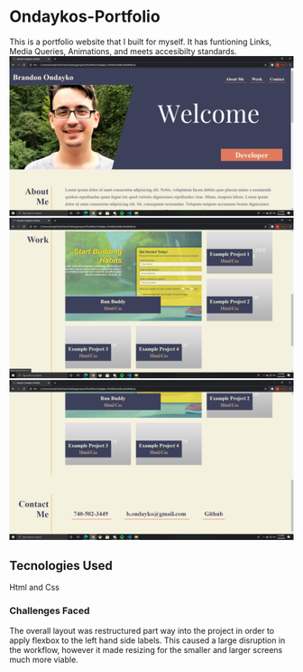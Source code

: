 # Ondaykos-Portfolio
This is a portfolio website that I built for myself. It has funtioning Links, Media Queries, Animations, and meets accesibilty standards.
![The hero with a picture of a man with brown hair, brown eyes, and glasses.](./assets/images/Screenshot1.png "Header and Hero")
![The Work Section. Five unique projects listed in a grid](./assets/images/Screenshot2.png "Work Section")
![The Contact Section. Three labels; Phone Number, Email, and Github](./assets/images/Screenshot3.png "Contact")

## Tecnologies Used
Html and Css

### Challenges Faced
The overall layout was restructured part way into the project in order to apply flexbox to the left hand side labels. This caused a large disruption in the workflow, however it made resizing for the smaller and larger screens much more viable.